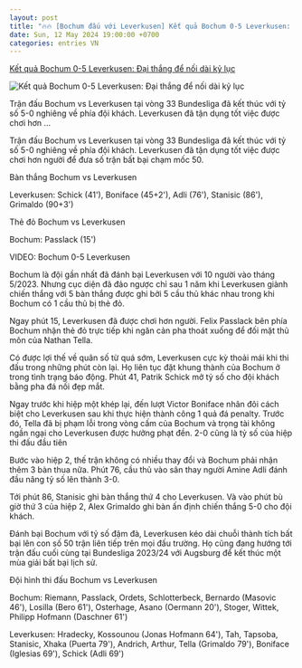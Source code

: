 ```yaml
---
layout: post
title: "🔥🔥 [Bochum đấu với Leverkusen] Kết quả Bochum 0-5 Leverkusen: Đại thắng để nối dài kỷ lục"
date: Sun, 12 May 2024 19:00:00 +0700
categories: entries VN
---
```

[Kết quả Bochum 0-5 Leverkusen: Đại thắng để nối dài kỷ lục](https://bongdaplus.vn/bundesliga/ket-qua-bochum-vs-leverkusen-dai-thang-de-noi-dai-ky-luc-4313712405.html)

![Kết quả Bochum 0-5 Leverkusen: Đại thắng để nối dài kỷ lục](https://cdn.bongdaplus.vn/Assets/Media/2024/05/13/77/ket-qua-bochum-vs-leverkusen.jpg)

Trận đấu Bochum vs Leverkusen tại vòng 33 Bundesliga đã kết thúc với tỷ số 5-0 nghiêng về phía đội khách. Leverkusen đã tận dụng tốt việc được chơi hơn ...

Trận đấu Bochum vs Leverkusen tại vòng 33 Bundesliga đã kết thúc với tỷ số 5-0 nghiêng về phía đội khách. Leverkusen đã tận dụng tốt việc được chơi hơn người để đưa số trận bất bại chạm mốc 50.

Bàn thắng Bochum vs Leverkusen

Leverkusen: Schick (41'), Boniface (45+2'), Adli (76'), Stanisic (86'), Grimaldo (90+3')

Thẻ đỏ Bochum vs Leverkusen

Bochum: Passlack (15')

VIDEO: Bochum 0-5 Leverkusen

Bochum là đội gần nhất đã đánh bại Leverkusen với 10 người vào tháng 5/2023. Nhưng cục diện đã đảo ngược chỉ sau 1 năm khi Leverkusen giành chiến thắng với 5 bàn thắng được ghi bởi 5 cầu thủ khác nhau trong khi Bochum có 1 cầu thủ bị thẻ đỏ.

Ngay phút 15, Leverkusen đã được chơi hơn người. Felix Passlack bên phía Bochum nhận thẻ đỏ trực tiếp khi ngăn cản pha thoát xuống để đối mặt thủ môn của Nathan Tella.

Có được lợi thế về quân số từ quá sớm, Leverkusen cực kỳ thoải mái khi thi đấu trong những phút còn lại. Họ liên tục đặt khung thành của Bochum ở trong tình trạng báo động. Phút 41, Patrik Schick mở tỷ số cho đội khách bằng pha đá nối đẹp mắt.

Ngay trước khi hiệp một khép lại, đến lượt Victor Boniface nhân đôi cách biệt cho Leverkusen sau khi thực hiện thành công 1 quả đá penalty. Trước đó, Tella đã bị phạm lỗi trong vòng cấm của Bochum và trọng tài không ngần ngại cho Leverkusen được hưởng phạt đền. 2-0 cũng là tỷ số của hiệp thi đấu đầu tiên

Bước vào hiệp 2, thế trận không có nhiều thay đổi và Bochum phải nhận thêm 3 bàn thua nữa. Phút 76, cầu thủ vào sân thay người Amine Adli đánh đầu nâng tỷ số lên thành 3-0.

Tới phút 86, Stanisic ghi bàn thắng thứ 4 cho Leverkusen. Và vào phút bù giờ thứ 3 của hiệp 2, Alex Grimaldo ghi bàn ấn định chiến thắng 5-0 cho đội khách.

Đánh bại Bochum với tỷ số đậm đà, Leverkusen kéo dài chuỗi thành tích bất bại lên con số 50 trận liên tiếp trên mọi đấu trường. Họ cũng đang hướng tới trận đấu cuối cùng tại Bundesliga 2023/24 với Augsburg để kết thúc một mùa giải bất bại lịch sử.

Đội hình thi đấu Bochum vs Leverkusen

Bochum: Riemann, Passlack, Ordets, Schlotterbeck, Bernardo (Masovic 46'), Losilla (Bero 61'), Osterhage, Asano (Oermann 20'), Stoger, Wittek, Philipp Hofmann (Daschner 61')

Leverkusen: Hradecky, Kossounou (Jonas Hofmann 64'), Tah, Tapsoba, Stanisic, Xhaka (Puerta 79'), Andrich, Arthur, Tella (Grimaldo 79'), Boniface (Iglesias 69'), Schick (Adli 69')

